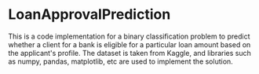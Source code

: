 # LoanApprovalPrediction
This is a code implementation for a binary classification problem to predict whether a client for a bank is eligible for a particular loan amount based on the applicant's profile. The dataset is taken from Kaggle, and libraries such as numpy, pandas, matplotlib, etc are used to implement the solution.
